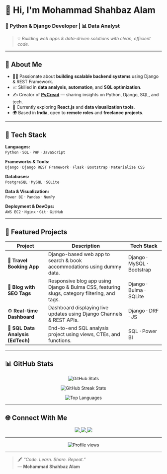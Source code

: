 

# 👋 Hi, I'm Mohammad Shahbaz Alam  

### 🐍 Python & Django Developer | 📊 Data Analyst  

> 💡 _Building web apps & data-driven solutions with clean, efficient code._

---

## 🚀 About Me  

- 🧑‍💻 Passionate about **building scalable backend systems** using Django & REST Framework.  
- 📈 Skilled in **data analysis**, **automation**, and **SQL optimization**.  
- ✍️ Creator of [**PyCread**](https://github.com/mohammadshahbazalam) — sharing insights on Python, Django, SQL, and tech.  
- 🎯 Currently exploring **React.js** and **data visualization tools**.  
- 🌍 Based in **India**, open to **remote roles** and **freelance projects**.  

---

## 🧰 Tech Stack  

**Languages:**  
`Python` · `SQL` · `PHP` · `JavaScript`

**Frameworks & Tools:**  
`Django` · `Django REST Framework` · `Flask` · `Bootstrap` · `Materialize CSS`

**Databases:**  
`PostgreSQL` · `MySQL` · `SQLite`

**Data & Visualization:**  
`Power BI` · `Pandas` · `NumPy`

**Deployment & DevOps:**  
`AWS EC2` · `Nginx` · `Git` · `GitHub`

---

## 📂 Featured Projects  

| Project | Description | Tech Stack |
|----------|--------------|------------|
| 🏨 **Travel Booking App** | Django-based web app to search & book accommodations using dummy data. | Django · MySQL · Bootstrap |
| 📰 **Blog with SEO Tags** | Responsive blog app using Django & Bulma CSS, featuring slugs, category filtering, and tags. | Django · Bulma · SQLite |
| ⚙️ **Real-time Dashboard** | Dashboard displaying live updates using Django Channels & REST APIs. | Django · DRF · JS |
| 🧮 **SQL Data Analysis (EdTech)** | End-to-end SQL analysis project using views, CTEs, and functions. | SQL · Power BI |

---

## 📊 GitHub Stats  

<p align="center">
  <img src="https://github-readme-stats.vercel.app/api?username=shahbaz-pycread&show_icons=true&theme=tokyonight" alt="GitHub Stats" />
</p>

<p align="center">
  <img src="https://github-readme-streak-stats.herokuapp.com/?user=shahbaz-pycread&theme=tokyonight" alt="GitHub Streak Stats" />
</p>

<p align="center">
  <img src="https://github-readme-stats.vercel.app/api/top-langs/?username=shahbaz-pycread&layout=compact&theme=tokyonight" alt="Top Languages" />
</p>


---

## 🌐 Connect With Me  

<p align="center">
  <a href="https://www.linkedin.com/in/mohammadshahbazalam">
    <img src="https://img.shields.io/badge/LinkedIn-0077B5?logo=linkedin&logoColor=white" />
  </a>
  <a href="mailto:shahbaz.devinfo@gmail.com">
    <img src="https://img.shields.io/badge/Email-D14836?logo=gmail&logoColor=white" />
  </a>
  <a href="https://github.com/mohammadshahbazalam">
    <img src="https://img.shields.io/badge/Portfolio-24292e?logo=githubpages&logoColor=white" />
  </a>
</p>

---

<p align="center">
  <img src="https://komarev.com/ghpvc/?username=mohammadshahbazalam&style=for-the-badge&color=blueviolet" alt="Profile views"/>
</p>

---

> 🖋️ _“Code. Learn. Share. Repeat.”_  
> — **Mohammad Shahbaz Alam**

